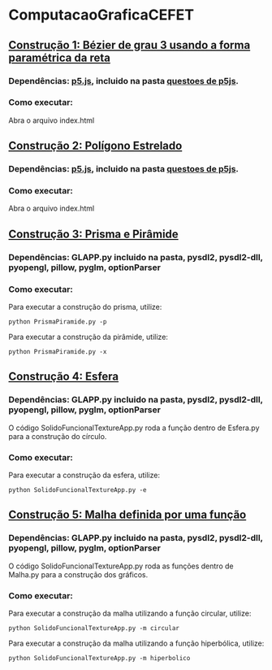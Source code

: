 # ComputacaoGraficaCEFET

## [Construção 1: Bézier de grau 3 usando a forma paramétrica da reta](https://github.com/Kyougaru/ComputacaoGraficaCEFET/tree/main/questoes%20de%20p5js/bezier)
### Dependências: [p5.js](https://p5js.org/), incluido na pasta [questoes de p5js](https://github.com/Kyougaru/ComputacaoGraficaCEFET/tree/main/questoes%20de%20p5js).
### Como executar: 
Abra o arquivo index.html

## [Construção 2: Polígono Estrelado](https://github.com/Kyougaru/ComputacaoGraficaCEFET/tree/main/questoes%20de%20p5js/poligono%20estrelado)
### Dependências: [p5.js](https://p5js.org/), incluido na pasta [questoes de p5js](https://github.com/Kyougaru/ComputacaoGraficaCEFET/tree/main/questoes%20de%20p5js).
### Como executar: 
Abra o arquivo index.html

## [Construção 3: Prisma e Pirâmide](https://github.com/Kyougaru/ComputacaoGraficaCEFET/tree/main/questoes%20de%20opengl)
### Dependências: GLAPP.py incluido na pasta, pysdl2, pysdl2-dll, pyopengl, pillow, pyglm, optionParser
### Como executar: 
Para executar a construção do prisma, utilize:
```no-highlight
python PrismaPiramide.py -p
```
Para executar a construção da pirâmide, utilize:
```no-highlight
python PrismaPiramide.py -x
```

## [Construção 4: Esfera](https://github.com/Kyougaru/ComputacaoGraficaCEFET/tree/main/questoes%20de%20opengl)
### Dependências: GLAPP.py incluido na pasta, pysdl2, pysdl2-dll, pyopengl, pillow, pyglm, optionParser
O código SolidoFuncionalTextureApp.py roda a função dentro de Esfera.py para a construção do círculo.
### Como executar: 
Para executar a construção da esfera, utilize:
```no-highlight
python SolidoFuncionalTextureApp.py -e
```

## [Construção 5: Malha definida por uma função](https://github.com/Kyougaru/ComputacaoGraficaCEFET/tree/main/questoes%20de%20opengl)
### Dependências: GLAPP.py incluido na pasta, pysdl2, pysdl2-dll, pyopengl, pillow, pyglm, optionParser
O código SolidoFuncionalTextureApp.py roda as funções dentro de Malha.py para a construção dos gráficos.
### Como executar: 
Para executar a construção da malha utilizando a função circular, utilize:
```no-highlight
python SolidoFuncionalTextureApp.py -m circular
```
Para executar a construção da malha utilizando a função hiperbólica, utilize:
```no-highlight
python SolidoFuncionalTextureApp.py -m hiperbolico
```
